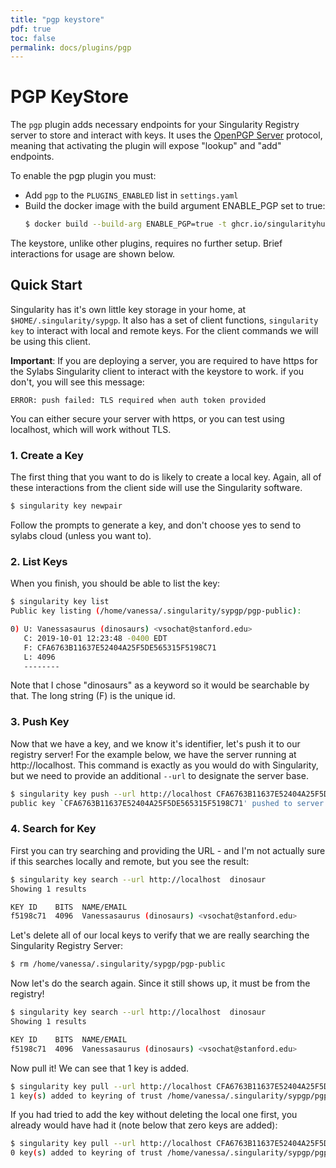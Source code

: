 ```yaml
---
title: "pgp keystore"
pdf: true
toc: false
permalink: docs/plugins/pgp
---
```


# PGP KeyStore

The `pgp` plugin adds necessary endpoints for your Singularity Registry server to store
and interact with keys. It uses the [OpenPGP Server](https://tools.ietf.org/html/draft-shaw-openpgp-hkp-00)
protocol, meaning that activating the plugin will expose "lookup" and "add" endpoints.

To enable the pgp plugin you must:

  * Add `pgp` to the `PLUGINS_ENABLED` list in `settings.yaml`
  * Build the docker image with the build argument ENABLE_PGP set to true:
    ```bash
    $ docker build --build-arg ENABLE_PGP=true -t ghcr.io/singularityhub/sregistry .
    ```

The keystore, unlike other plugins, requires no further setup. Brief interactions
for usage are shown below.

## Quick Start

Singularity has it's own little key storage in your home, at `$HOME/.singularity/sypgp`. It also
has a set of client functions, `singularity key` to interact with local and remote keys.
For the client commands we will be using this client.

**Important**: If you are deploying a server, you are required to have https for the
Sylabs Singularity client to interact with the keystore to work. if you don't,
you will see this message:

```
ERROR: push failed: TLS required when auth token provided
```

You can either secure your server with https, or you can test using localhost,
which will work without TLS.

### 1. Create a Key

The first thing that you want to do is likely to create a local key. Again, all of these
interactions from the client side will use the Singularity software.

```bash
$ singularity key newpair
```

Follow the prompts to generate a key, and don't choose yes to send to sylabs cloud (unless you want to).

### 2. List Keys

When you finish, you should be able to list the key:

```bash
$ singularity key list
Public key listing (/home/vanessa/.singularity/sypgp/pgp-public):

0) U: Vanessasaurus (dinosaurs) <vsochat@stanford.edu>
   C: 2019-10-01 12:23:48 -0400 EDT
   F: CFA6763B11637E52404A25F5DE565315F5198C71
   L: 4096
   --------
```

Note that I chose "dinosaurs" as a keyword so it would be searchable by that. The long string (F)
is the unique id.

### 3. Push Key

Now that we have a key, and we know it's identifier, let's push it to our registry server!
For the example below, we have the server running at http://localhost.
This command is exactly as you would do with Singularity, but we need to provide an additional `--url`
to designate the server base.

```bash
$ singularity key push --url http://localhost CFA6763B11637E52404A25F5DE565315F5198C71
public key `CFA6763B11637E52404A25F5DE565315F5198C71' pushed to server successfully
```

### 4. Search for Key

First you can try searching and providing the URL - and I'm not actually sure if this searches locally and remote, but you see the result:

```bash
$ singularity key search --url http://localhost  dinosaur
Showing 1 results

KEY ID    BITS  NAME/EMAIL
f5198c71  4096  Vanessasaurus (dinosaurs) <vsochat@stanford.edu>

```

Let's delete all of our local keys to verify that we are really searching the Singularity Registry Server:

```bash
$ rm /home/vanessa/.singularity/sypgp/pgp-public
```

Now let's do the search again. Since it still shows up, it must be from the registry!

```bash
$ singularity key search --url http://localhost  dinosaur
Showing 1 results

KEY ID    BITS  NAME/EMAIL
f5198c71  4096  Vanessasaurus (dinosaurs) <vsochat@stanford.edu>
```

Now pull it! We can see that 1 key is added.

```bash
$ singularity key pull --url http://localhost CFA6763B11637E52404A25F5DE565315F5198C71
1 key(s) added to keyring of trust /home/vanessa/.singularity/sypgp/pgp-public
```

If you had tried to add the key without deleting the local one first, you already would have had it
(note below that zero keys are added):

```bash
$ singularity key pull --url http://localhost CFA6763B11637E52404A25F5DE565315F5198C71
0 key(s) added to keyring of trust /home/vanessa/.singularity/sypgp/pgp-public
```
